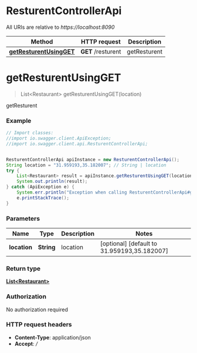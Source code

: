 # ResturentControllerApi

All URIs are relative to *https://localhost:8090*

Method | HTTP request | Description
------------- | ------------- | -------------
[**getResturentUsingGET**](ResturentControllerApi.md#getResturentUsingGET) | **GET** /resturent | getResturent


<a name="getResturentUsingGET"></a>
# **getResturentUsingGET**
> List&lt;Restaurant&gt; getResturentUsingGET(location)

getResturent

### Example
```java
// Import classes:
//import io.swagger.client.ApiException;
//import io.swagger.client.api.ResturentControllerApi;


ResturentControllerApi apiInstance = new ResturentControllerApi();
String location = "31.959193,35.182007"; // String | location
try {
    List<Restaurant> result = apiInstance.getResturentUsingGET(location);
    System.out.println(result);
} catch (ApiException e) {
    System.err.println("Exception when calling ResturentControllerApi#getResturentUsingGET");
    e.printStackTrace();
}
```

### Parameters

Name | Type | Description  | Notes
------------- | ------------- | ------------- | -------------
 **location** | **String**| location | [optional] [default to 31.959193,35.182007]

### Return type

[**List&lt;Restaurant&gt;**](Restaurant.md)

### Authorization

No authorization required

### HTTP request headers

 - **Content-Type**: application/json
 - **Accept**: */*

